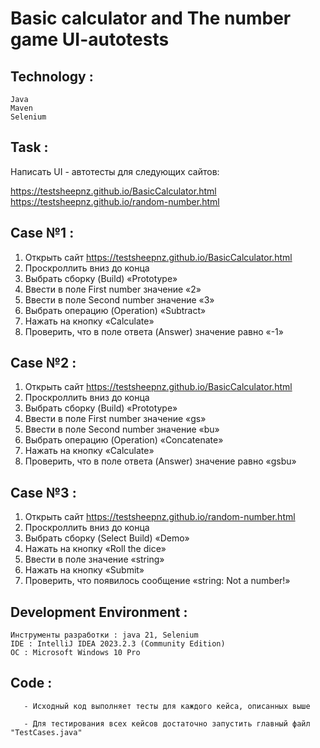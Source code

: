# Basic calculator and The number game UI-autotests

## Technology :

    Java
    Maven
    Selenium

## Task :

Написать UI - автотесты для следующих сайтов:

https://testsheepnz.github.io/BasicCalculator.html  
https://testsheepnz.github.io/random-number.html

## Case №1 :

1. Открыть сайт https://testsheepnz.github.io/BasicCalculator.html
2. Проскроллить вниз до конца
3. Выбрать сборку (Build) «Prototype»
4. Ввести в поле First number значение «2»
5. Ввести в поле Second number значение «3»
6. Выбрать операцию (Operation) «Subtract»
7. Нажать на кнопку «Calculate»
8. Проверить, что в поле ответа (Answer) значение равно «-1»

## Case №2 :

1. Открыть сайт https://testsheepnz.github.io/BasicCalculator.html
2. Проскроллить вниз до конца
3. Выбрать сборку (Build) «Prototype»
4. Ввести в поле First number значение «gs»
5. Ввести в поле Second number значение «bu»
6. Выбрать операцию (Operation) «Concatenate»
7. Нажать на кнопку «Calculate»
8. Проверить, что в поле ответа (Answer) значение равно «gsbu»

## Case №3 :

1. Открыть сайт https://testsheepnz.github.io/random-number.html
2. Проскроллить вниз до конца
3. Выбрать сборку (Select Build) «Demo»
4. Нажать на кнопку «Roll the dice»
5. Ввести в поле значение «string»
6. Нажать на кнопку «Submit»
7. Проверить, что появилось сообщение «string: Not a number!»

## Development Environment :

    Инструменты разработки : java 21, Selenium
    IDE : IntelliJ IDEA 2023.2.3 (Community Edition)
    ОС : Microsoft Windows 10 Pro

## Code :

       - Исходный код выполняет тесты для каждого кейса, описанных выше

       - Для тестирования всех кейсов достаточно запустить главный файл "TestCases.java"
